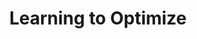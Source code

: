 ---
arxiv: 1606.01885
authors:
- firstname: Ke
  institute: UC Berkeley
  lastname: Li
- firstname: Jitendra
  institute: UC Berkeley
  lastname: Malik
layout: refuses
section: pre
title: Learning to Optimize
---